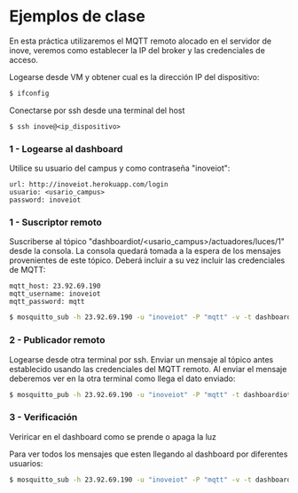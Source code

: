 # Ejemplos de clase

En esta práctica utilizaremos el MQTT remoto alocado en el servidor de inove, veremos como establecer la IP del broker y las credenciales de acceso.

Logearse desde VM y obtener cual es la dirección IP del dispositivo:
```sh
$ ifconfig
```

Conectarse por ssh desde una terminal del host
```
$ ssh inove@<ip_dispositivo>
```

### 1 - Logearse al dashboard
Utilice su usuario del campus y como contraseña "inoveiot":
```
url: http://inoveiot.herokuapp.com/login
usuario: <usario_campus>
password: inoveiot
```

### 1 - Suscriptor remoto

Suscriberse al tópico "dashboardiot/<usario_campus>/actuadores/luces/1" desde la consola. La consola quedará tomada a la espera de los mensajes provenientes de este tópico. Deberá incluir a su vez incluir las credenciales de MQTT:
```
mqtt_host: 23.92.69.190
mqtt_username: inoveiot
mqtt_password: mqtt
```
```sh
$ mosquitto_sub -h 23.92.69.190 -u "inoveiot" -P "mqtt" -v -t dashboardiot/<usario_campus>/actuadores/luces/1 
```

### 2 - Publicador remoto

Logearse desde otra terminal por ssh. Enviar un mensaje al tópico antes establecido usando las credenciales del MQTT remoto. Al enviar el mensaje deberemos ver en la otra terminal como llega el dato enviado:
```sh
$ mosquitto_pub -h 23.92.69.190 -u "inoveiot" -P "mqtt" -t dashboardiot/<usario_campus>/actuadores/luces/1 -m 1
```

### 3 - Verificación
Veriricar en el dashboard como se prende o apaga la luz

Para ver todos los mensajes que esten llegando al dashboard por diferentes usuarios:
```sh
$ mosquitto_sub -h 23.92.69.190 -u "inoveiot" -P "mqtt" -v -t dashboardiot/#
```